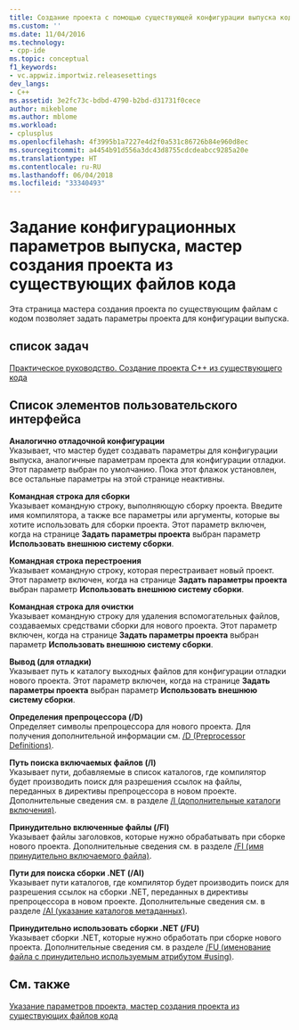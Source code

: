 ```yaml
---
title: Создание проекта с помощью существующей конфигурации выпуска кода | Документы Майкрософт
ms.custom: ''
ms.date: 11/04/2016
ms.technology:
- cpp-ide
ms.topic: conceptual
f1_keywords:
- vc.appwiz.importwiz.releasesettings
dev_langs:
- C++
ms.assetid: 3e2fc73c-bdbd-4790-b2bd-d31731f0cece
author: mikeblome
ms.author: mblome
ms.workload:
- cplusplus
ms.openlocfilehash: 4f3995b1a7227e4d2f0a531c86726b84e960d8ec
ms.sourcegitcommit: a4454b91d556a3dc43d8755cdcdeabcc9285a20e
ms.translationtype: HT
ms.contentlocale: ru-RU
ms.lasthandoff: 06/04/2018
ms.locfileid: "33340493"
---
```

# <a name="specify-release-configuration-settings-create-new-project-from-existing-code-files-wizard"></a>Задание конфигурационных параметров выпуска, мастер создания проекта из существующих файлов кода
Эта страница мастера создания проекта по существующим файлам с кодом позволяет задать параметры проекта для конфигурации выпуска.  
  
## <a name="task-list"></a>список задач  
 [Практическое руководство. Создание проекта C++ из существующего кода](../ide/how-to-create-a-cpp-project-from-existing-code.md)  
  
## <a name="uielement-list"></a>Список элементов пользовательского интерфейса  
 **Аналогично отладочной конфигурации**  
 Указывает, что мастер будет создавать параметры для конфигурации выпуска, аналогичные параметрам проекта для конфигурации отладки. Этот параметр выбран по умолчанию. Пока этот флажок установлен, все остальные параметры на этой странице неактивны.  
  
 **Командная строка для сборки**  
 Указывает командную строку, выполняющую сборку проекта. Введите имя компилятора, а также все параметры или аргументы, которые вы хотите использовать для сборки проекта. Этот параметр включен, когда на странице **Задать параметры проекта** выбран параметр **Использовать внешнюю систему сборки**.  
  
 **Командная строка перестроения**  
 Указывает командную строку, которая перестраивает новый проект. Этот параметр включен, когда на странице **Задать параметры проекта** выбран параметр **Использовать внешнюю систему сборки**.  
  
 **Командная строка для очистки**  
 Указывает командную строку для удаления вспомогательных файлов, создаваемых средствами сборки для нового проекта. Этот параметр включен, когда на странице **Задать параметры проекта** выбран параметр **Использовать внешнюю систему сборки**.  
  
 **Вывод (для отладки)**  
 Указывает путь к каталогу выходных файлов для конфигурации отладки нового проекта. Этот параметр включен, когда на странице **Задать параметры проекта** выбран параметр **Использовать внешнюю систему сборки**.  
  
 **Определения препроцессора (/D)**  
 Определяет символы препроцессора для нового проекта. Для получения дополнительной информации см. [/D (Preprocessor Definitions)](../build/reference/d-preprocessor-definitions.md).  
  
 **Путь поиска включаемых файлов (/I)**  
 Указывает пути, добавляемые в список каталогов, где компилятор будет производить поиск для разрешения ссылок на файлы, переданных в директивы препроцессора в новом проекте. Дополнительные сведения см. в разделе [/I (дополнительные каталоги включения)](../build/reference/i-additional-include-directories.md).  
  
 **Принудительно включенные файлы (/FI)**  
 Указывает файлы заголовков, которые нужно обрабатывать при сборке нового проекта. Дополнительные сведения см. в разделе [/FI (имя принудительно включаемого файла)](../build/reference/fi-name-forced-include-file.md).  
  
 **Пути для поиска сборки .NET (/AI)**  
 Указывает пути каталогов, где компилятор будет производить поиск для разрешения ссылок на сборки .NET, переданных в директивы препроцессора в новом проекте. Дополнительные сведения см. в разделе [/AI (указание каталогов метаданных)](../build/reference/ai-specify-metadata-directories.md).  
  
 **Принудительно использовать сборки .NET (/FU)**  
 Указывает сборки .NET, которые нужно обработать при сборке нового проекта. Дополнительные сведения см. в разделе [/FU (именование файла с принудительно используемым атрибутом #using)](../build/reference/fu-name-forced-hash-using-file.md).  
  
## <a name="see-also"></a>См. также  
 [Указание параметров проекта, мастер создания проекта из существующих файлов кода](../ide/specify-project-settings-create-new-project-from-existing-code-files-wizard.md)